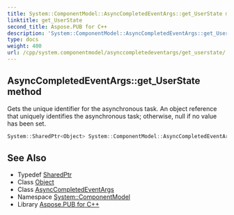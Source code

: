 ```yaml
---
title: System::ComponentModel::AsyncCompletedEventArgs::get_UserState method
linktitle: get_UserState
second_title: Aspose.PUB for C++
description: 'System::ComponentModel::AsyncCompletedEventArgs::get_UserState method. Gets the unique identifier for the asynchronous task. An object reference that uniquely identifies the asynchronous task; otherwise, null if no value has been set in C++.'
type: docs
weight: 400
url: /cpp/system.componentmodel/asynccompletedeventargs/get_userstate/
---
```

## AsyncCompletedEventArgs::get_UserState method


Gets the unique identifier for the asynchronous task. An object reference that uniquely identifies the asynchronous task; otherwise, null if no value has been set.

```cpp
System::SharedPtr<Object> System::ComponentModel::AsyncCompletedEventArgs::get_UserState() const
```

## See Also

* Typedef [SharedPtr](../../../system/sharedptr/)
* Class [Object](../../../system/object/)
* Class [AsyncCompletedEventArgs](../)
* Namespace [System::ComponentModel](../../)
* Library [Aspose.PUB for C++](../../../)
